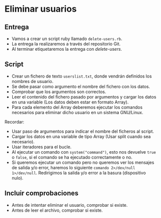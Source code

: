 
# Eliminar usuarios

## Entrega
* Vamos a crear un script ruby llamado `delete-users.rb`.
* La entrega la realizaremos a través del repositorio Git.
* Al terminar etiquetaremos la entrega con *delete-users*.

## Script
* Crear un fichero de texto `userslist.txt`, donde vendrán definidos
los nombres de usuario.
* Se debe pasar como argumento el nombre del fichero con los datos.
* Comprobar que los argumentos son correctos.
* Leer el contenido del fichero pasado por argumentos y cargar los datos
en una variable (Los datos deben estar en formato Array).
* Para cada elemento del Array deberemos ejecutar los comandos necesarios
para eliminar dicho usuario en un sistema GNU/Linux.

Recordar:
* Usar paso de argumentos para indicar el nombre del ficheros al script.
* Cargar los datos en una variable de tipo Array (Usar split cuando sea necesario).
* Usar iteradores para el bucle.
* Al ejecutar un comando con `system("command")`, esto nos devuelve `true` o `false`,
si el comando se ha ejecutado correctamente o no.
* Si queremos ejecutar un comando pero no queremos ver los mensajes de salida y/o error,
haremos lo siguiente `comando 2>/dev/null 1>/dev/null`. Redirigimos la salida y/o error a 
la basura (dispositivo nulo).

## Incluir comprobaciones
* Antes de intentar eliminar el usuario, comprobar si existe.
* Antes de leer el archivo, comprobar si existe.
